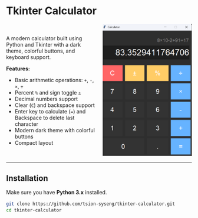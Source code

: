 # Tkinter Calculator

<div style="display: flex; align-items: center;">

<div style="flex: 1; padding-right: 20px;">

A modern calculator built using Python and Tkinter with a dark theme, colorful buttons, and keyboard support.

**Features:**
- Basic arithmetic operations: `+`, `-`, `×`, `÷`
- Percent `%` and sign toggle `±`
- Decimal numbers support
- Clear (`C`) and backspace support
- Enter key to calculate (`=`) and Backspace to delete last character
- Modern dark theme with colorful buttons
- Compact layout

</div>

<div style="flex: 1;">
<img src="screenshot.png" alt="Calculator Screenshot" width="350"/>
</div>

</div>

---

## Installation

Make sure you have **Python 3.x** installed.

```bash
git clone https://github.com/tsion-syseng/tkinter-calculator.git
cd tkinter-calculator

